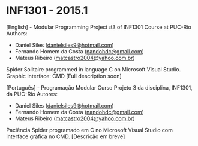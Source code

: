 # INF1301 - 2015.1
[English] - Modular Programming
Project #3 of INF1301 Course at PUC-Rio
Authors: 
- Daniel Siles (danielsiles9@hotmail.com)
- Fernando Homem da Costa (nandohdc@gmail.com)
- Mateus Ribeiro (matcastro2004@yahoo.com.br)

Spider Solitaire programmed in language C on Microsoft Visual Studio.
Graphic Interface: CMD
[Full description soon]

[Português] - Programação Modular Curso
Projeto 3 da disciplina, INF1301, da PUC-Rio
Autores:
- Daniel Siles (danielsiles9@hotmail.com)
- Fernando Homem da Costa (nandohdc@gmail.com)
- Mateus Ribeiro (matcastro2004@yahoo.com.br)

Paciência Spider programado em C no Microsoft Visual Studio com interface gráfica no CMD.
[Descrição em breve]
